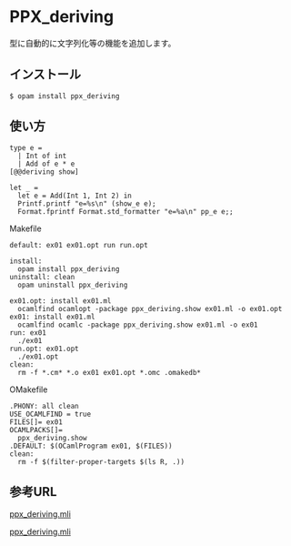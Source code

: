 # PPX_deriving

型に自動的に文字列化等の機能を追加します。

## インストール

	$ opam install ppx_deriving

## 使い方

```
type e =
  | Int of int
  | Add of e * e
[@@deriving show]

let _ =
  let e = Add(Int 1, Int 2) in
  Printf.printf "e=%s\n" (show_e e);
  Format.fprintf Format.std_formatter "e=%a\n" pp_e e;;
```

Makefile

```
default: ex01 ex01.opt run run.opt

install:
  opam install ppx_deriving
uninstall: clean
  opam uninstall ppx_deriving

ex01.opt: install ex01.ml
  ocamlfind ocamlopt -package ppx_deriving.show ex01.ml -o ex01.opt
ex01: install ex01.ml
  ocamlfind ocamlc -package ppx_deriving.show ex01.ml -o ex01
run: ex01
  ./ex01
run.opt: ex01.opt
  ./ex01.opt
clean:
  rm -f *.cm* *.o ex01 ex01.opt *.omc .omakedb*
```

OMakefile

```
.PHONY: all clean
USE_OCAMLFIND = true
FILES[]= ex01
OCAMLPACKS[]=
  ppx_deriving.show
.DEFAULT: $(OCamlProgram ex01, $(FILES))
clean:
  rm -f $(filter-proper-targets $(ls R, .))
```

## 参考URL

[ppx_deriving.mli](~/.opam/system/lib/ppx_deriving/ppx_deriving.mli)

[ppx_deriving.mli](https://github.com/whitequark/ppx_deriving/blob/master/src/ppx_deriving.mli)